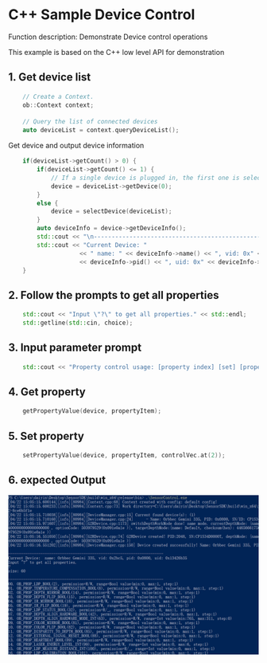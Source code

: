 # C++ Sample Device Control


Function description: Demonstrate Device control operations

This example is based on the C++ low level API for demonstration

## 1. Get device list
```cpp
    // Create a Context.
    ob::Context context;

    // Query the list of connected devices
    auto deviceList = context.queryDeviceList();
```

Get device and output device information
```cpp
    if(deviceList->getCount() > 0) {
        if(deviceList->getCount() <= 1) {
            // If a single device is plugged in, the first one is selected by default
            device = deviceList->getDevice(0);
        }
        else {
            device = selectDevice(deviceList);
        }
        auto deviceInfo = device->getDeviceInfo();
        std::cout << "\n------------------------------------------------------------------------\n";
        std::cout << "Current Device: "
                    << " name: " << deviceInfo->name() << ", vid: 0x" << std::hex << deviceInfo->vid() << ", pid: 0x" << std::setw(4) << std::setfill('0')
                    << deviceInfo->pid() << ", uid: 0x" << deviceInfo->uid() << std::dec << std::endl;
    }
```

## 2. Follow the prompts to get all properties
```cpp
    std::cout << "Input \"?\" to get all properties." << std::endl;
    std::getline(std::cin, choice);
```

## 3. Input parameter prompt
```cpp
    std::cout << "Property control usage: [property index] [set] [property value] or [property index] [get]" << std::endl;
```

## 4. Get property
```cpp
    getPropertyValue(device, propertyItem);
```

## 5. Set property
```cpp
    setPropertyValue(device, propertyItem, controlVec.at(2));
```

## 6. expected Output

![image](Image/SensorControl.png)
